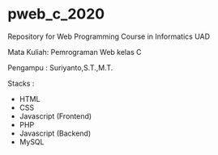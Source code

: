 # pweb_c_2020
Repository for Web Programming Course in Informatics UAD

Mata Kuliah: Pemrograman Web kelas C

Pengampu : Suriyanto,S.T.,M.T.

Stacks :
  - HTML
  - CSS
  - Javascript (Frontend)
  - PHP
  - Javascript (Backend)
  - MySQL
